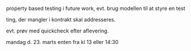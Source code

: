 property based testing i future work, evt.
	brug modellen til at styre en test

ting, der mangler i kontrakt skal addresseres.

evt. prøv med quickcheck efter aflevering.

mandag d. 23. marts
	enten fra kl 13 eller 14:30